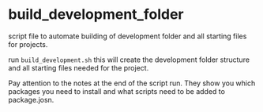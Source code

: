 # build_development_folder
script file to automate building of development folder and all starting files for projects.

run `build_development.sh` this will create the development folder structure and all starting files needed for the project.

Pay attention to the notes at the end of the script run. They show you which packages you need to install and what scripts need to be added to package.josn.
